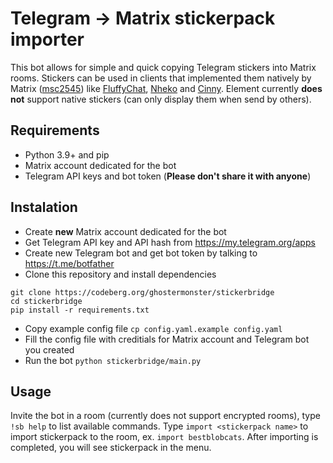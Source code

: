 # Telegram -> Matrix stickerpack importer

This bot allows for simple and quick copying Telegram stickers into Matrix rooms.
Stickers can be used in clients that implemented them natively by Matrix
([msc2545](https://github.com/matrix-org/matrix-spec-proposals/pull/2545))
like [FluffyChat](https://fluffychat.im/), [Nheko](https://nheko-reborn.github.io/) and [Cinny](https://cinny.in/).
Element currently **does not** support native stickers (can only display them when send by others).

## Requirements
- Python 3.9+ and pip
- Matrix account dedicated for the bot
- Telegram API keys and bot token (**Please don't share it with anyone**)

## Instalation
- Create **new** Matrix account dedicated for the bot
- Get Telegram API key and API hash from https://my.telegram.org/apps
- Create new Telegram bot and get bot token by talking to https://t.me/botfather
- Clone this repository and install dependencies
```
git clone https://codeberg.org/ghostermonster/stickerbridge 
cd stickerbridge
pip install -r requirements.txt
```
- Copy example config file ```cp config.yaml.example config.yaml```
- Fill the config file with creditials for Matrix account and Telegram bot you created
- Run the bot ```python stickerbridge/main.py```

## Usage
Invite the bot in a room (currently does not support encrypted rooms), type ```!sb help``` to list available commands.
Type ```import <stickerpack name>``` to import stickerpack to the room, ex. ```import bestblobcats```.
After importing is completed, you will see stickerpack in the menu.

